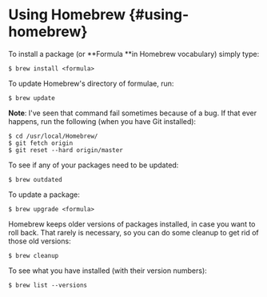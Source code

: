 # Using Homebrew {#using-homebrew}

To install a package \(or **Formula **in Homebrew vocabulary\) simply type:

```
$ brew install <formula>
```

To update Homebrew's directory of formulae, run:

```
$ brew update
```

**Note**: I've seen that command fail sometimes because of a bug. If that ever happens, run the following \(when you have Git installed\):

```
$ cd /usr/local/Homebrew/
$ git fetch origin
$ git reset --hard origin/master
```

To see if any of your packages need to be updated:

```
$ brew outdated
```

To update a package:

```
$ brew upgrade <formula>
```

Homebrew keeps older versions of packages installed, in case you want to roll back. That rarely is necessary, so you can do some cleanup to get rid of those old versions:

```
$ brew cleanup
```

To see what you have installed \(with their version numbers\):

```
$ brew list --versions
```



